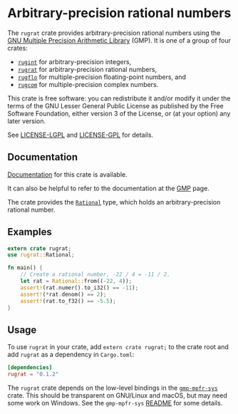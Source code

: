 # Arbitrary-precision rational numbers

The `rugrat` crate provides arbitrary-precision rational numbers using
the [GNU Multiple Precision Arithmetic Library](https://gmplib.org/)
(GMP). It is one of a group of four crates:

  * [`rugint`](https://tspiteri.gitlab.io/gmp-mpfr/rugint/)
    for arbitrary-precision integers,
  * [`rugrat`](https://tspiteri.gitlab.io/gmp-mpfr/rugrat/)
    for arbitrary-precision rational numbers,
  * [`rugflo`](https://tspiteri.gitlab.io/gmp-mpfr/rugflo/)
    for multiple-precision floating-point numbers, and
  * [`rugcom`](https://tspiteri.gitlab.io/gmp-mpfr/rugcom/)
    for multiple-precision complex numbers.

This crate is free software: you can redistribute it and/or modify it
under the terms of the GNU Lesser General Public License as published
by the Free Software Foundation, either version 3 of the License, or
(at your option) any later version.
  
See [LICENSE-LGPL](LICENSE-LGPL.md) and [LICENSE-GPL](LICENSE-GPL.md)
for details.

## Documentation

[Documentation](https://tspiteri.gitlab.io/gmp-mpfr/rugrat/) for this
crate is available.

It can also be helpful to refer to the documentation at the
[GMP](https://gmplib.org/manual/) page.

The crate provides the
[`Rational`](http://tspiteri.gitlab.io/gmp-mpfr/current/rugrat/struct.Rational.html)
type, which holds an arbitrary-precision rational number.

## Examples

```rust
extern crate rugrat;
use rugrat::Rational;

fn main() {
    // Create a rational number, -22 / 4 = -11 / 2.
    let rat = Rational::from((-22, 4));
    assert!(rat.numer().to_i32() == -11);
    assert!(*rat.denom() == 2);
    assert!(rat.to_f32() == -5.5);
}
```

## Usage

To use `rugrat` in your crate, add `extern crate rugrat;` to the crate
root and add `rugrat` as a dependency in `Cargo.toml`:

```toml
[dependencies]
rugrat = "0.1.2"
```

The `rugrat` crate depends on the low-level bindings in the
[`gmp-mpfr-sys`](https://gitlab.com/tspiteri/gmp-mpfr-sys) crate. This
should be transparent on GNU/Linux and macOS, but may need some work
on Windows. See the `gmp-mpfr-sys`
[README](https://gitlab.com/tspiteri/gmp-mpfr-sys/blob/master/README.md)
for some details.
